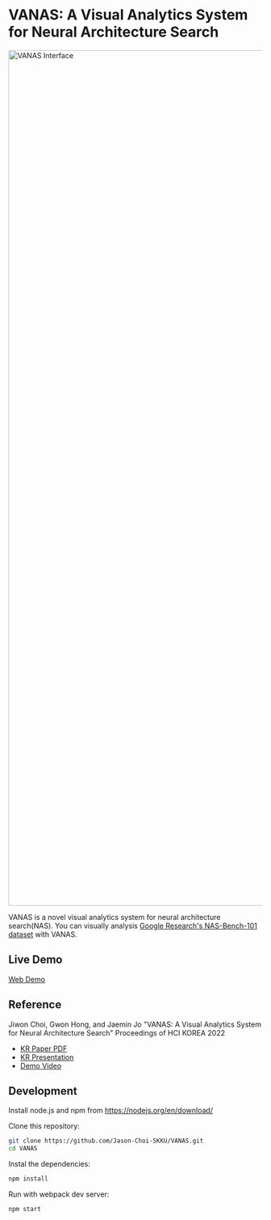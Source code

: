# VANAS: A Visual Analytics System for Neural Architecture Search

<img width="1692" alt="VANAS Interface" src="https://user-images.githubusercontent.com/2310571/142823592-4d343e5f-d6e8-4f8d-bab1-237dd9c8494c.png">


VANAS is a novel visual analytics system for neural architecture search(NAS). You can visually analysis  [Google Research's NAS-Bench-101 dataset](https://github.com/google-research/nasbench) with VANAS. 

## Live Demo
[Web Demo](https://va-nas.github.io/VANAS/)

## Reference

Jiwon Choi, Gwon Hong, and Jaemin Jo "VANAS: A Visual Analytics System for Neural Architecture Search" Proceedings of HCI KOREA 2022 
- [KR Paper PDF](https://github.com/Jason-Choi-SKKU/VANAS/files/7750682/VANAS.pdf)
- [KR Presentation](https://www.youtube.com/watch?v=XYCcoi4L1oU)
- [Demo Video](https://www.youtube.com/watch?v=RCJoIZSVb2A)


## Development
Install node.js and npm from https://nodejs.org/en/download/

Clone this repository:
```bash
git clone https://github.com/Jason-Choi-SKKU/VANAS.git
cd VANAS
```

Instal the dependencies:
```bash
npm install
```

Run with webpack dev server:
```bash
npm start
```

